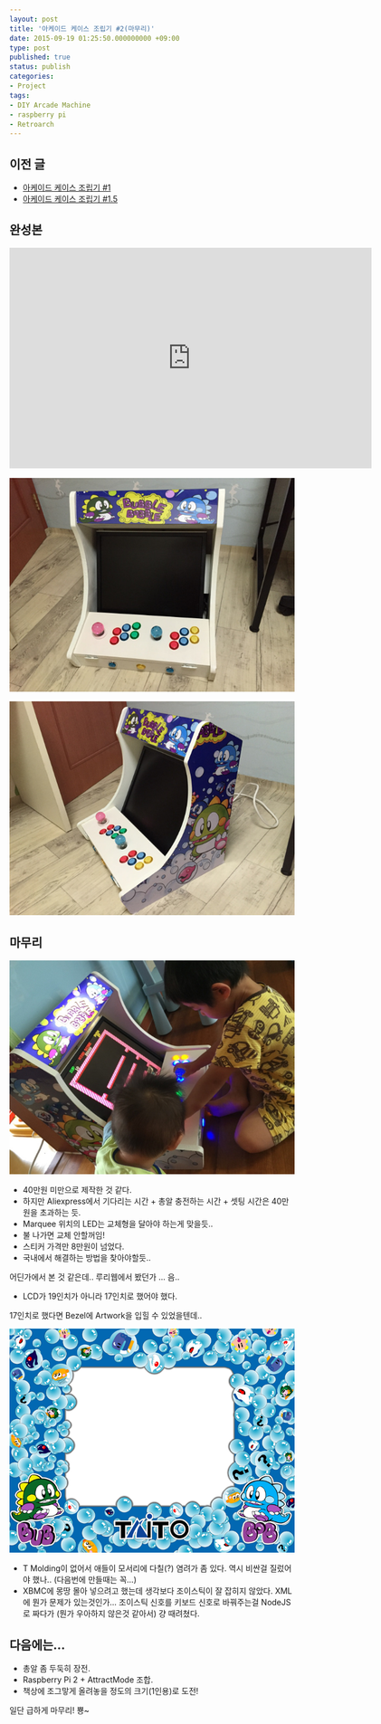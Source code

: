 ```yaml
---
layout: post
title: '아케이드 케이스 조립기 #2(마무리)'
date: 2015-09-19 01:25:50.000000000 +09:00
type: post
published: true
status: publish
categories:
- Project
tags:
- DIY Arcade Machine
- raspberry pi
- Retroarch
---
```


## 이전 글
* [아케이드 케이스 조립기 #1](/2015/09/01/아케이드-케이스-조립기-1/)
* [아케이드 케이스 조립기 #1.5](/2015/09/07/아케이드-케이스-조립기-1_5/)

## 완성본
<iframe id="ytplayer" type="text/html" width="640" height="390"
  src="https://www.youtube.com/embed/-fuX4FvRtBY?autoplay=0"
  frameborder="0"></iframe>

![정면](/images/2015/09/19/img_4269.jpg)

![측면](/images/2015/09/19/img_4270.jpg)

## 마무리

!["아빠 **한글이야호** 틀어줘"](/images/2015/09/19/thumb_img_3001_1024.jpg)

* 40만원 미만으로 제작한 것 같다.
* 하지만 Aliexpress에서 기다리는 시간 + 총알 충전하는 시간 + 셋팅 시간은 40만원을 초과하는 듯.
* Marquee 위치의 LED는 교체형을 달아야 하는게 맞을듯..
* 불 나가면 교체 안할꺼임!
* 스티커 가격만 8만원이 넘었다.
* 국내에서 해결하는 방법을 찾아야할듯..

어딘가에서 본 것 같은데.. 루리웹에서 봤던가 ... 음..

* LCD가 19인치가 아니라 17인치로 했어야 했다.

17인치로 했다면 Bezel에 Artwork을 입힐 수 있었을텐데..

![bezel-artwork](/images/2015/09/19/bublbobl-me.png)

* T Molding이 없어서 애들이 모서리에 다칠(?) 염려가 좀 있다. 역시 비싼걸 질렀어야 했나.. (다음번에 만들때는 꼭...)
* XBMC에 몽땅 몰아 넣으려고 했는데 생각보다 조이스틱이 잘 잡히지 않았다. XML에 뭔가 문제가 있는것인가... 조이스틱 신호를 키보드 신호로 바꿔주는걸 NodeJS로 짜다가 (뭔가 우아하지 않은것 같아서) 걍 때려쳤다.

## 다음에는...
* 총알 좀 두둑히 장전.
* Raspberry Pi 2 + AttractMode 조합.
* 책상에 조그맣게 올려놓을 정도의 크기(1인용)로 도전!

일단 급하게 마무리! 뿅~
